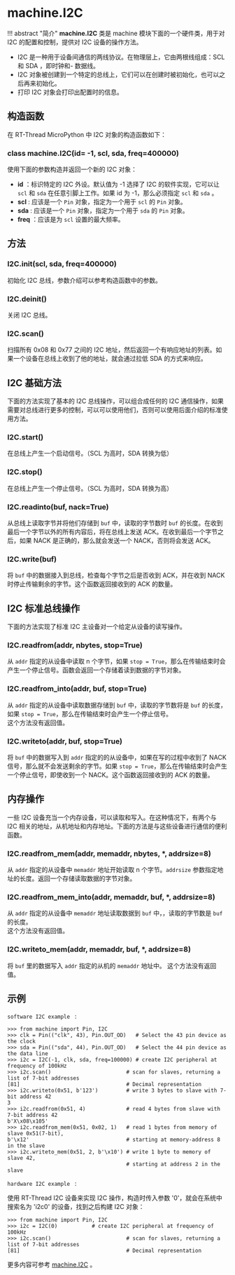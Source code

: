 # machine.I2C  

!!! abstract "简介"
     **machine.I2C** 类是 machine 模块下面的一个硬件类，用于对 I2C 的配置和控制，提供对 I2C 设备的操作方法。

- I2C 是一种用于设备间通信的两线协议。在物理层上，它由两根线组成：SCL 和 SDA ，即时钟和- 数据线。
- I2C 对象被创建到一个特定的总线上，它们可以在创建时被初始化，也可以之后再来初始化。
- 打印 I2C 对象会打印出配置时的信息。

## 构造函数

在 RT-Thread MicroPython 中 I2C 对象的构造函数如下：

### **class machine.I2C**(id= -1,  scl, sda, freq=400000)
使用下面的参数构造并返回一个新的 I2C 对象：

- **id** ：标识特定的 I2C 外设。默认值为 -1 选择了 I2C 的软件实现，它可以让 `scl`  和 `sda` 在任意引脚上工作。如果 id 为 -1，那么必须指定 `scl` 和 `sda` 。
- **scl** : 应该是一个 `Pin` 对象，指定为一个用于 `scl` 的 `Pin` 对象。
- **sda** : 应该是一个 `Pin` 对象，指定为一个用于 `sda` 的 `Pin` 对象。
- **freq** ：应该是为 `scl` 设置的最大频率。

## 方法

### **I2C.init**(scl, sda, freq=400000)
初始化 I2C 总线，参数介绍可以参考构造函数中的参数。

### **I2C.deinit**()
关闭 I2C 总线。

### **I2C.scan**()
扫描所有 0x08 和 0x77 之间的 I2C 地址，然后返回一个有响应地址的列表。如果一个设备在总线上收到了他的地址，就会通过拉低 SDA 的方式来响应。

## I2C 基础方法
下面的方法实现了基本的 I2C 总线操作，可以组合成任何的 I2C 通信操作，如果需要对总线进行更多的控制，可以可以使用他们，否则可以使用后面介绍的标准使用方法。

### **I2C.start**()
在总线上产生一个启动信号。（SCL 为高时，SDA 转换为低）

### **I2C.stop**()
在总线上产生一个停止信号。（SCL 为高时，SDA 转换为高）

### **I2C.readinto**(buf, nack=True)
从总线上读取字节并将他们存储到 `buf` 中，读取的字节数时 `buf` 的长度。在收到最后一个字节以外的所有内容后，将在总线上发送 ACK。在收到最后一个字节之后，如果 NACK 是正确的，那么就会发送一个 NACK，否则将会发送 ACK。

###  **I2C.write**(buf)
将 `buf` 中的数据接入到总线，检查每个字节之后是否收到 ACK，并在收到 NACK 时停止传输剩余的字节。这个函数返回接收到的 ACK 的数量。

## I2C 标准总线操作
下面的方法实现了标准 I2C 主设备对一个给定从设备的读写操作。

### **I2C.readfrom**(addr, nbytes, stop=True)
从 `addr` 指定的从设备中读取 n 个字节，如果 `stop = True`，那么在传输结束时会产生一个停止信号。函数会返回一个存储着读到数据的字节对象。

### **I2C.readfrom_into**(addr, buf, stop=True)
从 `addr` 指定的从设备中读取数据存储到 `buf` 中，读取的字节数将是 `buf` 的长度，如果 `stop = True`，那么在传输结束时会产生一个停止信号。  
这个方法没有返回值。

### **I2C.writeto**(addr, buf, stop=True)
将 `buf` 中的数据写入到 `addr` 指定的的从设备中，如果在写的过程中收到了 NACK 信号，那么就不会发送剩余的字节。如果 `stop = True`，那么在传输结束时会产生一个停止信号，即使收到一个 NACK。这个函数返回接收到的 ACK 的数量。

## 内存操作

一些 I2C 设备充当一个内存设备，可以读取和写入。在这种情况下，有两个与 I2C 相关的地址，从机地址和内存地址。下面的方法是与这些设备进行通信的便利函数。

### **I2C.readfrom_mem**(addr, memaddr, nbytes, *, addrsize=8)
从 `addr` 指定的从设备中 `memaddr` 地址开始读取 n 个字节。`addrsize` 参数指定地址的长度。返回一个存储读取数据的字节对象。

### **I2C.readfrom_mem_into**(addr, memaddr, buf, *, addrsize=8)
从 `addr` 指定的从设备中 `memaddr` 地址读取数据到 `buf` 中，，读取的字节数是 `buf` 的长度。  
这个方法没有返回值。

### **I2C.writeto_mem**(addr, memaddr, buf, *, addrsize=8)
将 `buf` 里的数据写入 `addr` 指定的从机的 `memaddr` 地址中。 
这个方法没有返回值。

## 示例 

`software I2C example ` :
```
>>> from machine import Pin, I2C
>>> clk = Pin(("clk", 43), Pin.OUT_OD)   # Select the 43 pin device as the clock
>>> sda = Pin(("sda", 44), Pin.OUT_OD)   # Select the 44 pin device as the data line
>>> i2c = I2C(-1, clk, sda, freq=100000) # create I2C peripheral at frequency of 100kHz
>>> i2c.scan()                        # scan for slaves, returning a list of 7-bit addresses
[81]                                  # Decimal representation
>>> i2c.writeto(0x51, b'123')         # write 3 bytes to slave with 7-bit address 42
3 
>>> i2c.readfrom(0x51, 4)             # read 4 bytes from slave with 7-bit address 42
b'X\x08\x105'
>>> i2c.readfrom_mem(0x51, 0x02, 1)   # read 1 bytes from memory of slave 0x51(7-bit),
b'\x12'                               # starting at memory-address 8 in the slave
>>> i2c.writeto_mem(0x51, 2, b'\x10') # write 1 byte to memory of slave 42,
                                      # starting at address 2 in the slave
```

`hardware I2C example ` :

使用 RT-Thread  I2C 设备来实现 I2C 操作，构造时传入参数 '0'，就会在系统中搜索名为 'i2c0' 的设备，找到之后构建 I2C 对象：

```
>>> from machine import Pin, I2C
>>> i2c = I2C(0)           # create I2C peripheral at frequency of 100kHz
>>> i2c.scan()                        # scan for slaves, returning a list of 7-bit addresses
[81]                                  # Decimal representation
```

  更多内容可参考 [machine.I2C](http://docs.micropython.org/en/latest/pyboard/library/machine.I2C.html) 。